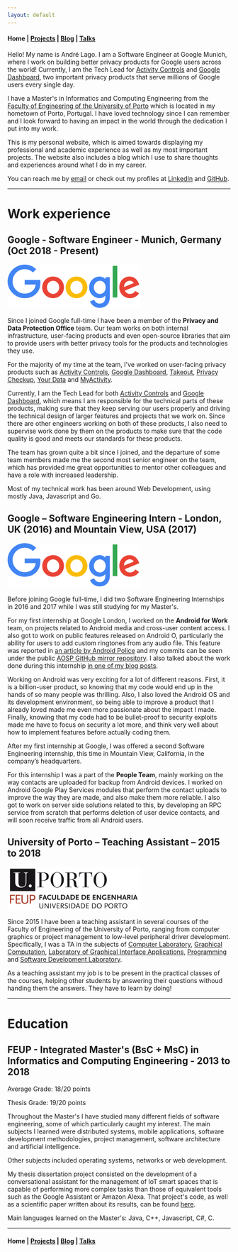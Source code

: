 ```yaml
---
layout: default
---
```


#### Home | [Projects](/projects) | [Blog](/blog) | [Talks](/talks)

Hello! My name is André Lago. I am a Software Engineer at Google Munich, where I work on building better privacy products for Google users across the world! Currently, I am the Tech Lead for [Activity Controls](https://myaccount.google.com/activitycontrols) and [Google Dashboard](https://myaccount.google.com/dashboard), two important privacy products that serve millions of Google users every single day.

I have a Master's in Informatics and Computing Engineering from the [Faculty of Engineering of the University of Porto](https://fe.up.pt) which is located in my hometown of Porto, Portugal. I have loved technology since I can remember and I look forward to having an impact in the world through the dedication I put into my work.

This is my personal website, which is aimed towards displaying my professional and academic experience as well as my most important projects. The website also includes a blog which I use to share thoughts and experiences around what I do in my career.

You can reach me by [email](mailto:andrelago1995@gmail.com) or check out my profiles at [LinkedIn](https://www.linkedin.com/in/andre-lago/) and [GitHub](https://github.com/andrelago13).

---

# Work experience

## Google - Software Engineer - Munich, Germany (Oct 2018 - Present)

![Google](/assets/images/google.png)

Since I joined Google full-time I have been a member of the **Privacy and Data Protection Office** team. Our team works on both internal infrastructure, user-facing products and even open-source libraries that aim to provide users with better privacy tools for the products and technologies they use.

For the majority of my time at the team, I've worked on user-facing privacy products such as [Activity Controls](https://myaccount.google.com/activitycontrols), [Google Dashboard](https://myaccount.google.com/dashboard), [Takeout](https://takeout.google.com), [Privacy Checkup](https://myaccount.google.com/privacycheckup), [Your Data](https://myaccount.google.com/yourdata/maps) and [MyActivity](https://myactivity.google.com).

Currently, I am the Tech Lead for both [Activity Controls](https://myaccount.google.com/activitycontrols) and [Google Dashboard](https://myaccount.google.com/dashboard), which means I am responsible for the technical parts of these products, making sure that they keep serving our users properly and driving the technical design of larger features and projects that we work on. Since there are other engineers working on both of these products, I also need to supervise work done by them on the products to make sure that the code quality is good and meets our standards for these products.

The team has grown quite a bit since I joined, and the departure of some team members made me the second most senior engineer on the team, which has provided me great opportunities to mentor other colleagues and have a role with increased leadership.

Most of my technical work has been around Web Development, using mostly Java, Javascript and Go.

## Google – Software Engineering Intern - London, UK (2016) and Mountain View, USA (2017)

![Google](/assets/images/google.png)

Before joining Google full-time, I did two Software Engineering Internships in 2016 and 2017 while I was still studying for my Master's.

For my first internship at Google London, I worked on the **Android for Work** team, on projects related to Android media and cross-user content access. I also got to work on public features released on Android O, particularly the ability for users to add custom ringtones from any audio file. This feature was reported in [an article by Android Police](http://www.androidpolice.com/2017/03/23/android-o-feature-spotlight-easily-add-custom-ringtones-alarm-sounds-notification-sounds/) and my commits can be seen under the public [AOSP GitHub mirror repository](https://github.com/aosp-mirror/platform_frameworks_base/commits/master/media/java/android/media/RingtoneManager.java). I also talked about the work done during this internship [in one of my blog posts](/blog/my-work-at-google).

Working on Android was very exciting for a lot of different reasons. First, it is a billion-user product, so knowing that my code would end up in the hands of so many people was thrilling. Also, I also loved the Android OS and its development environment, so being able to improve a product that I already loved made me even more passionate about the impact I made. Finally, knowing that my code had to be bullet-proof to security exploits made me have to focus on security a lot more, and think very well about how to implement features before actually coding them.

After my first internship at Google, I was offered a second Software Engineering internship, this time in Mountain View, California, in the company’s headquarters.

For this internship I was a part of the **People Team**, mainly working on the way contacts are uploaded for backup from Android devices. I worked on Android Google Play Services modules that perform the contact uploads to improve the way they are made, and also make them more reliable. I also got to work on server side solutions related to this, by developing an RPC service from scratch that performs deletion of user device contacts, and will soon receive traffic from all Android users.

## University of Porto – Teaching Assistant – 2015 to 2018

![FEUP](/assets/images/feup.png)

Since 2015 I have been a teaching assistant in several courses of the Faculty of Engineering of the University of Porto, ranging from computer graphics or project management to low-level peripheral driver development. Specifically, I was a TA in the subjects of [Computer Laboratory](https://sigarra.up.pt/feup/pt/ucurr_geral.ficha_uc_view?pv_ocorrencia_id=399888), [Graphical Computation](https://sigarra.up.pt/feup/pt/ucurr_geral.ficha_uc_view?pv_ocorrencia_id=399891), [Laboratory of Graphical Interface Applications](https://sigarra.up.pt/feup/pt/ucurr_geral.ficha_uc_view?pv_ocorrencia_id=399899), [Programming](https://sigarra.up.pt/feup/pt/ucurr_geral.ficha_uc_view?pv_ocorrencia_id=399883) and [Software Development Laboratory](https://sigarra.up.pt/feup/pt/ucurr_geral.ficha_uc_view?pv_ocorrencia_id=399910).

As a teaching assistant my job is to be present in the practical classes of the courses, helping other students by answering their questions withoud handing them the answers. They have to learn by doing!

---

# Education

## FEUP - Integrated Master's (BsC + MsC) in Informatics and Computing Engineering - 2013 to 2018

Average Grade: 18/20 points

Thesis Grade: 19/20 points

Throughout the Master's I have studied many different fields of software engineering, some of which particularly caught my interest. The main subjects I learned were distributed systems, mobile applications, software development methodologies, project management, software architecture and artificial intelligence.

Other subjects included operating systems, networks or web development.

My thesis dissertation project consisted on the development of a conversational assistant for the management of IoT smart spaces that is capable of performing more complex tasks than those of equivalent tools such as the Google Assistant or Amazon Alexa. That project's code, as well as a scientific paper written about its results, can be found [here](https://github.com/andrelago13/jarvis).

Main languages learned on the Master's: Java, C++, Javascript, C#, C.

---

#### Home | [Projects](/projects) | [Blog](/blog) | [Talks](/talks)
